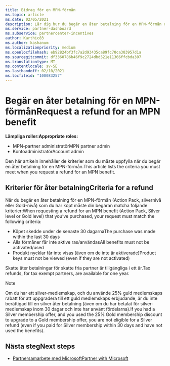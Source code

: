 ```yaml
---
title: Bidrag för en MPN-förmån
ms.topic: article
ms.date: 02/05/2021
description: Lär dig hur du begär en åter betalning för en MPN-förmån och de kriterier som krävs för att vara berättigade.
ms.service: partner-dashboard
ms.subservice: partnercenter-incentives
author: Karthic83
ms.author: kashanum
ms.localizationpriority: medium
ms.openlocfilehash: eb92824bf3fc7a2d93435ca89fc70ca303957d1a
ms.sourcegitcommit: df3360786b46f9c2724dbd521e11366ffcbda307
ms.translationtype: MT
ms.contentlocale: sv-SE
ms.lasthandoff: 02/10/2021
ms.locfileid: "100083257"
---
```

# <a name="request-a-refund-for-an-mpn-benefit"></a><span data-ttu-id="8dce1-103">Begär en åter betalning för en MPN-förmån</span><span class="sxs-lookup"><span data-stu-id="8dce1-103">Request a refund for an MPN benefit</span></span>

<span data-ttu-id="8dce1-104">**Lämpliga roller:**</span><span class="sxs-lookup"><span data-stu-id="8dce1-104">**Appropriate roles:**</span></span>

- <span data-ttu-id="8dce1-105">MPN-partner administratör</span><span class="sxs-lookup"><span data-stu-id="8dce1-105">MPN partner admin</span></span>
- <span data-ttu-id="8dce1-106">Kontoadministratör</span><span class="sxs-lookup"><span data-stu-id="8dce1-106">Account admin</span></span>

<span data-ttu-id="8dce1-107">Den här artikeln innehåller de kriterier som du måste uppfylla när du begär en åter betalning för en MPN-förmån.</span><span class="sxs-lookup"><span data-stu-id="8dce1-107">This article lists the criteria you must meet when you request a refund for an MPN benefit.</span></span>

## <a name="criteria-for-a-refund"></a><span data-ttu-id="8dce1-108">Kriterier för åter betalning</span><span class="sxs-lookup"><span data-stu-id="8dce1-108">Criteria for a refund</span></span>
<span data-ttu-id="8dce1-109">När du begär en åter betalning för en MPN-förmån (Action Pack, silvernivå eller Gold-nivå) som du har köpt måste din begäran matcha följande kriterier:</span><span class="sxs-lookup"><span data-stu-id="8dce1-109">When requesting a refund for an MPN benefit (Action Pack, Silver level or Gold level) that you’ve purchased, your request must match the following criteria:</span></span>

- <span data-ttu-id="8dce1-110">Köpet skedde under de senaste 30 dagarna</span><span class="sxs-lookup"><span data-stu-id="8dce1-110">The purchase was made within the last 30 days</span></span>
- <span data-ttu-id="8dce1-111">Alla förmåner får inte aktive ras/användas</span><span class="sxs-lookup"><span data-stu-id="8dce1-111">All benefits must not be activated/used</span></span>
- <span data-ttu-id="8dce1-112">Produkt nycklar får inte visas (även om de inte är aktiverade)</span><span class="sxs-lookup"><span data-stu-id="8dce1-112">Product keys must not be viewed (even if they are not activated)</span></span>

<span data-ttu-id="8dce1-113">Skatte åter betalningar för skatte fria partner är tillgängliga i ett år.</span><span class="sxs-lookup"><span data-stu-id="8dce1-113">Tax refunds, for tax exempt partners, are available for one year.</span></span>

>[!NOTE]
><span data-ttu-id="8dce1-114">Om du har ett silver-medlemskap, och du använde 25% guld medlemskaps rabatt för att uppgradera till ett guld medlemskaps erbjudande, är du inte berättigad till en silver åter betalning (även om du har betalat för silver-medlemskap inom 30 dagar och inte har använt fördelarna).</span><span class="sxs-lookup"><span data-stu-id="8dce1-114">If you had a Silver membership offer, and you used the 25% Gold membership discount to upgrade to a Gold membership offer, you are not eligible for a Silver refund (even if you paid for Silver membership within 30 days and have not used the benefits).</span></span>

## <a name="next-steps"></a><span data-ttu-id="8dce1-115">Nästa steg</span><span class="sxs-lookup"><span data-stu-id="8dce1-115">Next steps</span></span>

- [<span data-ttu-id="8dce1-116">Partnersamarbete med Microsoft</span><span class="sxs-lookup"><span data-stu-id="8dce1-116">Partner with Microsoft</span></span>](mpn-overview.md)
